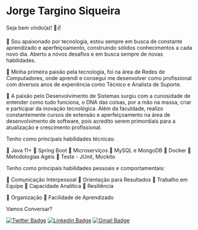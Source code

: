 # Jorge Targino Siqueira




Seja bem vindo(a)! 👏✌️

📌 Sou apaixonado por tecnologia, estou sempre em busca de constante aprendizado e aperfeiçoamento, construindo sólidos conhecimentos a cada novo dia. Aberto a novos desafios e em busca sempre de novas habilidades.

📌 Minha primeira paixão pela tecnologia, foi na área de Redes de Computadores, onde aprendi e consegui me desenvolver como profissional com diversos anos de experiência como Técnico e Analista de Suporte.

📌 A paixão pelo Desenvolvimento de Sistemas surgiu com a curiosidade de entender como tudo funciona, o DNA das coisas, por a mão na massa, criar e participar da inovação tecnológica. Além da faculdade, realizo constantemente cursos de extensão e aperfeiçoamento na área de desenvolvimento de software, pois acredito serem primordiais para a atualização e crescimento profissional.

Tenho como principais habilidades técnicas:

📌 Java 11+
📌 Spring Boot
📌 Microserviços
📌 MySQL e MongoDB
📌 Docker
📌 Metodologias Agéis
📌 Teste - JUnit, Mockito

Tenho como principais habilidades pessoais e comportamentais:

📌 Comunicação Interpessoal
📌 Orientação para Resultados
📌 Trabalho em Equipe
📌 Capacidade Analítica
📌 Resiliência

📌 Organização
📌 Facilidade de Aprendizado




Vamos Conversar?

[![Twitter Badge](https://img.shields.io/badge/-@jorgetsiqueira-6633cc?style=flat-square&labelColor=6633cc&logo=twitter&logoColor=white&link=https://twitter.com/jorgetsiqueira)](https://twitter.com/jorgetsiqueira) 
[![Linkedin Badge](https://img.shields.io/badge/-JorgeTarginoSiqueira-6633cc?style=flat-square&logo=Linkedin&logoColor=white&link=https://www.linkedin.com/in/jorgetsiqueira/)](https://www.linkedin.com/in/jorgetsiqueira/) 
[![Gmail Badge](https://img.shields.io/badge/-jorgetsiqueira@gmail.com-6633cc?style=flat-square&logo=Gmail&logoColor=white&link=mailto:jorgetsiqueira@gmail.com)](mailto:jorgetsiqueira@gmail.com)








